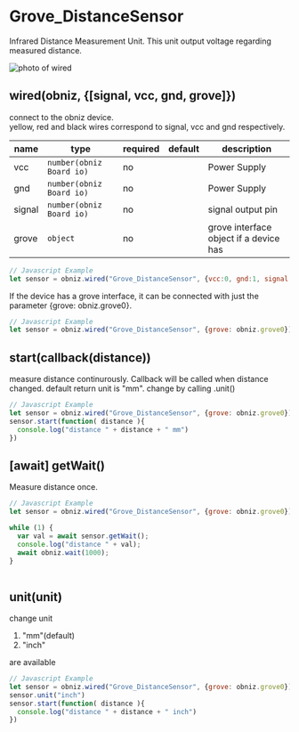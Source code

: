 # Grove_DistanceSensor
Infrared Distance Measurement Unit.
This unit output voltage regarding measured distance.

![photo of wired](image.jpg)


## wired(obniz, {[signal, vcc, gnd, grove]})

connect to the obniz device.  
yellow, red and black wires correspond to signal, vcc and gnd respectively.  

name | type | required | default | description
--- | --- | --- | --- | ---
vcc | `number(obniz Board io)` | no |  &nbsp; | Power Supply
gnd | `number(obniz Board io)` | no |  &nbsp; | Power Supply
signal | `number(obniz Board io)` | no |  &nbsp; | signal output pin
grove | `object` | no | &nbsp;  | grove interface object if a device has

```javascript
// Javascript Example
let sensor = obniz.wired("Grove_DistanceSensor", {vcc:0, gnd:1, signal:2});
```

If the device has a grove interface, it can be connected with just the parameter {grove: obniz.grove0}.
```javascript
// Javascript Example
let sensor = obniz.wired("Grove_DistanceSensor", {grove: obniz.grove0});
```

## start(callback(distance))
measure distance continurously.
Callback will be called when distance changed.
default return unit is "mm". change by calling .unit()
```javascript
// Javascript Example
let sensor = obniz.wired("Grove_DistanceSensor", {grove: obniz.grove0});
sensor.start(function( distance ){
  console.log("distance " + distance + " mm")
})
```

## [await] getWait()

Measure distance once.

```javascript
// Javascript Example
let sensor = obniz.wired("Grove_DistanceSensor", {grove: obniz.grove0});

while (1) {
  var val = await sensor.getWait();
  console.log("distance " + val);
  await obniz.wait(1000);
}
    
```
    
## unit(unit)
change unit

1. "mm"(default)
2. "inch"

are available

```javascript
// Javascript Example
let sensor = obniz.wired("Grove_DistanceSensor", {grove: obniz.grove0});
sensor.unit("inch")
sensor.start(function( distance ){
  console.log("distance " + distance + " inch")
})
```


